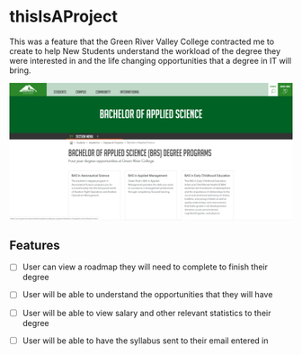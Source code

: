 # thisIsAProject

This was a feature that the Green River Valley College contracted me to create to help New Students understand the workload of the degree they were interested in and the life changing opportunities that a degree in IT will bring.

![grcProjectImage](grcProject.png)

## Features
- [ ] User can view a roadmap they will need to complete to finish their degree
- [ ] User will be able to understand the opportunities that they will have
- [ ] User will be able to view salary and other relevant statistics to their degree
- [ ] User will be able to have the syllabus sent to their email entered in

